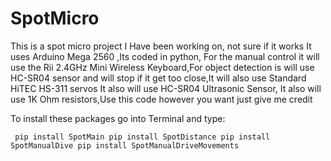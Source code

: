 # SpotMicro
This is a spot micro project I Have been working on, not sure if it works It uses Arduino Mega 2560 ,Its coded in python, For the manual control it will use the Rii 2.4GHz Mini Wireless Keyboard,For object detection is will use HC-SR04 sensor and will stop if it get too close,It will also use Standard HiTEC HS-311 servos It also will use HC-SR04 Ultrasonic Sensor, It also will use 1K Ohm resistors,Use this code however you want just give me credit 

To install these packages go into Terminal and type:

` pip install SpotMain
  pip install SpotDistance
  pip install SpotManualDive
  pip install SpotManualDriveMovements`
